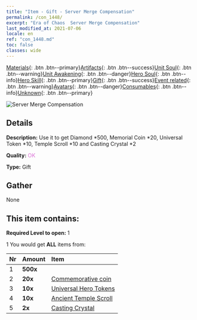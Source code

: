 ```yaml
---
title: "Item - Gift - Server Merge Compensation"
permalink: /con_1448/
excerpt: "Era of Chaos  Server Merge Compensation"
last_modified_at: 2021-07-06
locale: en
ref: "con_1448.md"
toc: false
classes: wide
---
```

 [Materials](/Items/){: .btn .btn--primary}[Artifacts](/Items/Artifacts/){: .btn .btn--success}[Unit Soul](/Items/UnitSoul/){: .btn .btn--warning}[Unit Awakening](/Items/UnitAwakening/){: .btn .btn--danger}[Hero Soul](/Items/HeroSoul/){: .btn .btn--info}[Hero Skill](/Items/HeroSkill/){: .btn .btn--primary}[Gift](/Items/Gift/){: .btn .btn--success}[Event related](/Items/Events/){: .btn .btn--warning}[Avatars](/Items/Avatars/){: .btn .btn--danger}[Consumables](/Items/Consumables/){: .btn .btn--info}[Unknown](/Items/Unknown/){: .btn .btn--primary}

 ![Server Merge Compensation](/images/t/i_907062.png)

## Details
 **Description:** Use it to get Diamond *500, Memorial Coin *20, Universal Token *10, Temple Scroll *10 and Casting Crystal *2

 **Quality:** <span style="color: #DA70D6">OK</span>

 **Type:** Gift

## Gather

  None

## This item contains:

 **Required Level to open:** 1

 1 You would get **ALL** items  from:

  | Nr | Amount |     Item    |
  |:---|:-------|:------------|
  | 1 |  **500x** | <i class="fas fa-gem"/> |  | 
  | 2 |  **20x** | [Commemorative coin](/Items/con_877/) |  | 
  | 3 |  **10x** | [Universal Hero Tokens](/Items/her_358/) |  | 
  | 4 |  **10x** | [Ancient Temple Scroll](/Items/con_697/) |  | 
  | 5 |  **2x** | [Casting Crystal](/Items/art_189/) |  | 
